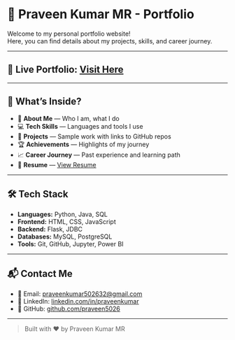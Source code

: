 # 💼 Praveen Kumar MR - Portfolio

Welcome to my personal portfolio website!  
Here, you can find details about my projects, skills, and career journey.

---

## 🔗 Live Portfolio: [Visit Here](https://Praveen_Resume.github.io/my-portfolio/)

---

## 🚀 What’s Inside?

- 🎯 **About Me** — Who I am, what I do
- 💻 **Tech Skills** — Languages and tools I use
- 📁 **Projects** — Sample work with links to GitHub repos
- 🏆 **Achievements** — Highlights of my journey
- 📈 **Career Journey** — Past experience and learning path
- 📄 **Resume** — [View Resume](./Praveen_Resume.pdf)

---

## 🛠️ Tech Stack

- **Languages:** Python, Java, SQL
- **Frontend:** HTML, CSS, JavaScript
- **Backend:** Flask, JDBC
- **Databases:** MySQL, PostgreSQL
- **Tools:** Git, GitHub, Jupyter, Power BI

---

## 📬 Contact Me

- 📧 Email: [praveenkumar502632@gmail.com](mailto:praveenkumar502632@gmail.com)
- 🔗 LinkedIn: [linkedin.com/in/praveenkumar](https://www.linkedin.com/in/praveenkumar/)
- 🐙 GitHub: [github.com/praveen5026](https://github.com/praveen5026)

---

> Built with ❤️ by Praveen Kumar MR
